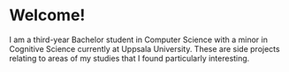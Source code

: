 # Welcome!
I am a third-year Bachelor student in Computer Science with a minor in Cognitive Science currently at Uppsala 
University. These are side projects relating to areas of my studies that I found particularly interesting. 

